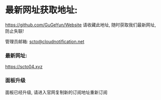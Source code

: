 # 最新网址获取地址: 
https://github.com/GuGeYun/Website
请收藏此地址, 随时获取我们最新网址, 防止失联!

管理员邮箱:
scto@cloudnotification.net

### 最新网址:

https://scto04.xyz

### 面板升级
面板已经升级, 请进入官网复制新的订阅地址重新订阅
